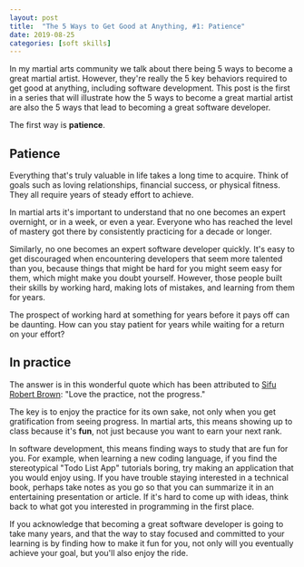 ```yaml
---
layout: post
title:  "The 5 Ways to Get Good at Anything, #1: Patience"
date: 2019-08-25
categories: [soft skills]
---
```


In my martial arts community we talk about there being 5 ways to become a great martial artist. However, they're really the 5 key behaviors required to get good at anything, including software development. This post is the first in a series that will illustrate how the 5 ways to become a great martial artist are also the 5 ways that lead to becoming a great software developer.

The first way is **patience**.

## Patience

Everything that's truly valuable in life takes a long time to acquire. Think of goals such as loving relationships, financial success, or physical fitness. They all require years of steady effort to achieve.

In martial arts it's important to understand that no one becomes an expert overnight, or in a week, or even a year. Everyone who has reached the level of mastery got there by consistently practicing for a decade or longer.

Similarly, no one becomes an expert software developer quickly. It's easy to get discouraged when encountering developers that seem more talented than you, because things that might be hard for you might seem easy for them, which might make you doubt yourself. However, those people built their skills by working hard, making lots of mistakes, and learning from them for years.

The prospect of working hard at something for years before it pays off can be daunting. How can you stay patient for years while waiting for a return on your effort?

## In practice

The answer is in this wonderful quote which has been attributed to [Sifu Robert Brown](https://www.zenmartialarts.com/sifu-robert-brown): "Love the practice, not the progress."

The key is to enjoy the practice for its own sake, not only when you get gratification from seeing progress. In martial arts, this means showing up to class because it's __fun__, not just because you want to earn your next rank. 

In software development, this means finding ways to study that are fun for you. For example, when learning a new coding language, if you find the stereotypical "Todo List App" tutorials boring, try making an application that you would enjoy using. If you have trouble staying interested in a technical book, perhaps take notes as you go so that you can summarize it in an entertaining presentation or article. If it's hard to come up with ideas, think back to what got you interested in programming in the first place.

If you acknowledge that becoming a great software developer is going to take many years, and that the way to stay focused and committed to your learning is by finding how to make it fun for you, not only will you eventually achieve your goal, but you'll also enjoy the ride.